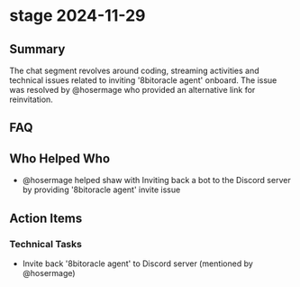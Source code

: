 # stage 2024-11-29

## Summary
The chat segment revolves around coding, streaming activities and technical issues related to inviting '8bitoracle agent' onboard. The issue was resolved by @hosermage who provided an alternative link for reinvitation.

## FAQ


## Who Helped Who
- @hosermage helped shaw with Inviting back a bot to the Discord server by providing '8bitoracle agent' invite issue

## Action Items

### Technical Tasks
- Invite back '8bitoracle agent' to Discord server (mentioned by @hosermage)